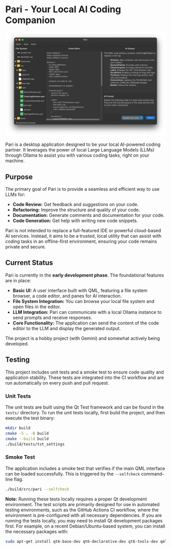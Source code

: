 # Pari - Your Local AI Coding Companion

![Screenshot of Pari](assets/screenshot.png)

Pari is a desktop application designed to be your local AI-powered coding partner. It leverages the power of local Large Language Models (LLMs) through Ollama to assist you with various coding tasks, right on your machine.

## Purpose

The primary goal of Pari is to provide a seamless and efficient way to use LLMs for:

*   **Code Review:** Get feedback and suggestions on your code.
*   **Refactoring:** Improve the structure and quality of your code.
*   **Documentation:** Generate comments and documentation for your code.
*   **Code Generation:** Get help with writing new code snippets.

Pari is not intended to replace a full-featured IDE or powerful cloud-based AI services. Instead, it aims to be a trusted, local utility that can assist with coding tasks in an offline-first environment, ensuring your code remains private and secure.

## Current Status

Pari is currently in the **early development phase**. The foundational features are in place:

*   **Basic UI:** A user interface built with QML, featuring a file system browser, a code editor, and panes for AI interaction.
*   **File System Integration:** You can browse your local file system and open files in the editor.
*   **LLM Integration:** Pari can communicate with a local Ollama instance to send prompts and receive responses.
*   **Core Functionality:** The application can send the content of the code editor to the LLM and display the generated output.

The project is a hobby project (with Gemini) and somewhat actively being developed.

## Testing

This project includes unit tests and a smoke test to ensure code quality and application stability. These tests are integrated into the CI workflow and are run automatically on every push and pull request.

### Unit Tests

The unit tests are built using the Qt Test framework and can be found in the `tests/` directory. To run the unit tests locally, first build the project, and then execute the test binary:

```bash
mkdir build
cmake -S . -B build
cmake --build build
./build/tests/tst_settings
```

### Smoke Test

The application includes a smoke test that verifies if the main QML interface can be loaded successfully. This is triggered by the `--selfcheck` command-line flag.

```bash
./build/src/pari --selfcheck
```

**Note:** Running these tests locally requires a proper Qt development environment. The test scripts are primarily designed for use in automated testing environments, such as the GitHub Actions CI workflow, where the environment is pre-configured with all necessary dependencies. If you are running the tests locally, you may need to install Qt development packages first. For example, on a recent Debian/Ubuntu-based system, you can install the necessary packages with:

```bash
sudo apt-get install qt6-base-dev qt6-declarative-dev qt6-tools-dev qml6-module-qtquick qml6-module-qtquick-controls qml6-module-qtquick-dialogs qml6-module-qtquick-layouts qml6-module-qtquick-window qml6-module-qtqml-workerscript qml6-module-qtquick-templates
```
